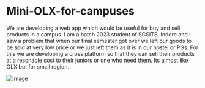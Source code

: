 # Mini-OLX-for-campuses
We are developing a web app which would be useful for buy and sell products in a campus.
I am a batch 2023 student of SGSITS, Indore and I saw a problem that when our final semester got over 
we left our goods to be sold at very low price or we just left them as it is in our hostel or PGs.
For this we are developing a cross platform so that they can sell their products at a resonable cost
to their juniors or one who need them. Its almost like OLX but for small region.

![image](https://github.com/som-debug/Mini-OLX-for-campuses/assets/74504668/cc0e4ad5-7b42-4347-bb12-162b348352f0)
